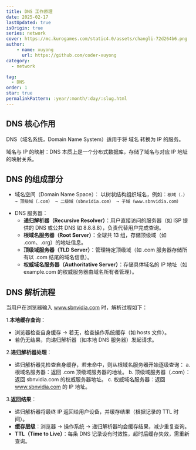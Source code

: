 ```yaml
---
title: DNS 工作原理
date: 2025-02-17
lastUpdated: true
isOrigin: true
series: network
cover: https://mc.kurogames.com/static4.0/assets/changli-72d264b6.png
author: 
    - name: xuyong
      url: https://github.com/coder-xuyong
category:
  - network

tag:
  - DNS
order: 1
star: true
permalinkPattern: :year/:month/:day/:slug.html
---
```


## DNS 核心作用
DNS（域名系统，Domain Name System）适用于将 域名 转换为 IP 的服务。

域名与 IP 的映射：DNS 本质上是一个分布式数据库，存储了域名与对应 IP 地址的映射关系。

## DNS 的组成部分

- 域名空间（Domain Name Space）： 以树状结构组织域名，例如：`根域（.） → 顶级域（.com） → 二级域（sbnvidia.com） → 子域（www.sbnvidia.com）`
+ DNS 服务器：
    - **递归解析器（Recursive Resolver）**：用户直接访问的服务器（如 ISP 提供的 DNS 或公共 DNS 如 8.8.8.8），负责代替用户完成查询。
    - **根域名服务器（Root Server）**：全球共 13 组，存储顶级域（如 .com、.org）的地址信息。
    - **顶级域服务器（TLD Server）**：管理特定顶级域（如 .com 服务器存储所有以 .com 结尾的域名信息）。
    - **权威域名服务器（Authoritative Server）**：存储具体域名的 IP 地址（如 example.com 的权威服务器由域名所有者管理）。


## DNS 解析流程
当用户在浏览器输入 www.sbnvidia.com 时，解析过程如下：

1.**本地缓存查询**：
+ 浏览器检查自身缓存 → 若无，检查操作系统缓存（如 hosts 文件）。
+ 若仍无结果，向递归解析器（如本地 DNS 服务器）发起请求。

2.**递归解析器处理**：
+ 递归解析器先检查自身缓存，若未命中，则从根域名服务器开始逐级查询： a. 根域名服务器：返回 .com 顶级域服务器的地址。 b. 顶级域服务器（.com）：返回 sbnvidia.com 的权威服务器地址。 c. 权威域名服务器：返回 www.sbnvidia.com 的 IP 地址。

3.**返回结果**：
+ 递归解析器将最终 IP 返回给用户设备，并缓存结果（根据记录的 TTL 时间）。
+ **缓存层级**：浏览器 → 操作系统 → 递归解析器均会缓存结果，减少重复查询。
+ **TTL（Time to Live）**：每条 DNS 记录设有时效性，超时后缓存失效，需重新查询。